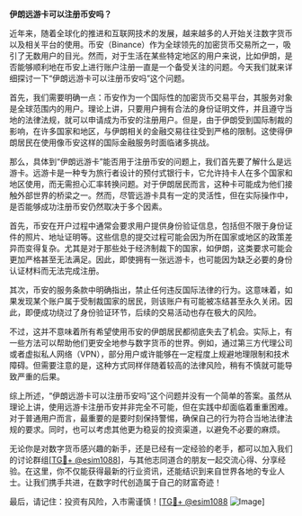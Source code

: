 **伊朗远游卡可以注册币安吗？**

近年来，随着全球化的推进和互联网技术的发展，越来越多的人开始关注数字货币以及相关平台的使用。币安（Binance）作为全球领先的加密货币交易所之一，吸引了无数用户的目光。然而，对于生活在某些特定地区的用户来说，比如伊朗，是否能够顺利地在币安上进行账户注册一直是一个备受关注的问题。今天我们就来详细探讨一下“伊朗远游卡可以注册币安吗”这个问题。

首先，我们需要明确一点：币安作为一个国际性的加密货币交易平台，其服务对象是全球范围内的用户。理论上讲，只要用户拥有合法的身份证明文件，并且遵守当地的法律法规，就可以申请成为币安的注册用户。但是，由于伊朗受到国际制裁的影响，在许多国家和地区，与伊朗相关的金融交易往往受到严格的限制。这使得伊朗居民在使用像币安这样的国际金融服务时面临诸多挑战。

那么，具体到“伊朗远游卡”能否用于注册币安的问题上，我们首先要了解什么是远游卡。远游卡是一种专为旅行者设计的预付式银行卡，它允许持卡人在多个国家和地区使用，而无需担心汇率转换问题。对于伊朗居民而言，这种卡可能成为他们接触外部世界的桥梁之一。然而，尽管远游卡具有一定的灵活性，但在实际操作中，是否能够成功注册币安仍然取决于多个因素。

首先，币安在开户过程中通常会要求用户提供身份验证信息，包括但不限于身份证件的照片、地址证明等。这些信息的提交过程可能会因为所在国家或地区的政策差异而变得复杂。尤其是对于那些处于经济制裁下的国家，如伊朗，这类要求可能会更加严格甚至无法满足。因此，即使拥有一张远游卡，也可能因为缺乏必要的身份认证材料而无法完成注册。

其次，币安的服务条款中明确指出，禁止任何违反国际法律的行为。这意味着，如果发现某个账户属于受制裁国家的居民，则该账户有可能被冻结甚至永久关闭。因此，即便成功绕过了身份验证环节，后续的交易活动也存在极大的风险。

不过，这并不意味着所有希望使用币安的伊朗居民都彻底失去了机会。实际上，有一些方法可以帮助他们更安全地参与数字货币的世界。例如，通过第三方代理公司或者虚拟私人网络（VPN），部分用户或许能够在一定程度上规避地理限制和技术障碍。但需要注意的是，这种方式同样伴随着较高的法律风险，稍有不慎就可能导致严重的后果。

综上所述，“伊朗远游卡可以注册币安吗”这个问题并没有一个简单的答案。虽然从理论上讲，使用远游卡注册币安并非完全不可能，但在实践中却面临着重重困难。对于普通用户而言，最重要的是要时刻保持警惕，确保自己的行为符合当地法律法规的要求。同时，也可以考虑其他更为稳妥的投资渠道，以避免不必要的麻烦。

无论你是对数字货币感兴趣的新手，还是已经有一定经验的老手，都可以加入我们的讨论群组[[TG💪+ @esim1088](https://t.me/s/esim1088)]，与其他志同道合的朋友一起交流心得、分享经验。在这里，你不仅能获得最新的行业资讯，还能结识到来自世界各地的专业人士。让我们携手共进，在数字时代创造属于自己的财富奇迹！

最后，请记住：投资有风险，入市需谨慎！[[TG💪+ @esim1088](https://t.me/s/esim1088) ![Image](https://i.postimg.cc/4NQfJmqS/Snipaste-2025-05-13-00-14-12.png)]